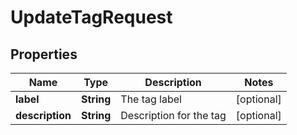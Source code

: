 

# UpdateTagRequest


## Properties

| Name | Type | Description | Notes |
|------------ | ------------- | ------------- | -------------|
|**label** | **String** | The tag label |  [optional] |
|**description** | **String** | Description for the tag |  [optional] |



